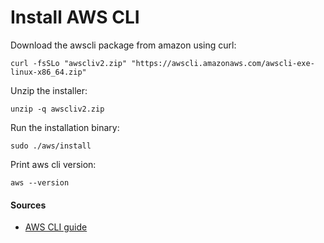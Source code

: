 # Install AWS CLI

Download the awscli package from amazon using curl:
```shell
curl -fsSLo "awscliv2.zip" "https://awscli.amazonaws.com/awscli-exe-linux-x86_64.zip"
```

Unzip the installer:
```shell
unzip -q awscliv2.zip
```

Run the installation binary:
```shell
sudo ./aws/install
```

Print aws cli version:
```shell
aws --version
```

#### Sources

- [AWS CLI guide](https://docs.aws.amazon.com/cli/latest/userguide/getting-started-install.html)
